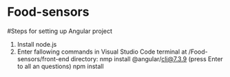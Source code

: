 # Food-sensors

#Steps for setting up Angular project
1. Install node.js
2. Enter fallowing commands in Visual Studio Code terminal at /Food-sensors/front-end directory:
  nmp install @angular/cli@7.3.9 (press Enter to all an questions)
  npm install
